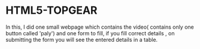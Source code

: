 # HTML5-TOPGEAR

In this, I did one small webpage which contains the video( contains only one button called 'paly') and one form to fill, if you fill correct details , on submitting the form you will see the entered details in a table.
